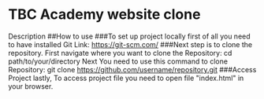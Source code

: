 # TBC Academy website clone
Description
##How to use
###To set up project locally first of all you need to have installed Git
Link: https://git-scm.com/
###Next step is to clone the repository.
First navigate where you want to clone the Repository: cd path/to/your/directory
Next You need to use this command to clone Repository: git clone https://github.com/username/repository.git
###Access Project 
lastly, To access project file you need to open file "index.html" in your browser.  
